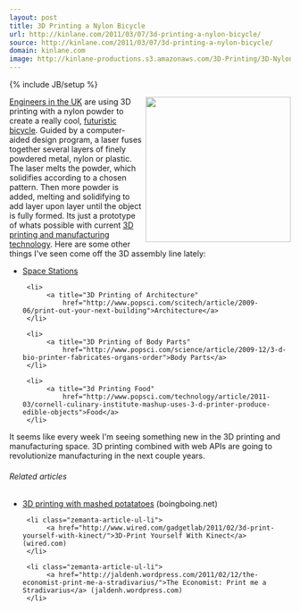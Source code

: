 ```yaml
---
layout: post
title: 3D Printing a Nylon Bicycle
url: http://kinlane.com/2011/03/07/3d-printing-a-nylon-bicycle/
source: http://kinlane.com/2011/03/07/3d-printing-a-nylon-bicycle/
domain: kinlane.com
image: http://kinlane-productions.s3.amazonaws.com/3D-Printing/3D-Nylon-Bike.jpg
---
```

{% include JB/setup %}<p>
     <img class="c1"
        src="http://kinlane-productions.s3.amazonaws.com/3D-Printing/3D-Nylon-Bike.jpg"
        alt=""
        width="260"
        align="right" /><a title="EADS Engineers in UK"
        href="http://www.eads.com/eads/int/en.html">Engineers in the UK</a> are using 3D printing with a nylon powder to create a really cool, <a title="3D Nylon Bicycle"
        href="http://www.popsci.com/technology/article/2011-03/3-d-laser-printing-builds-nylon-bike-strong-steel">futuristic bicycle</a>. Guided by a computer-aided design program, a laser fuses together several layers of finely powdered metal, nylon or plastic. The laser melts the powder, which solidifies according to a chosen pattern. Then more powder is added, melting and solidifying to add layer upon layer until the object is fully formed. Its just a prototype of whats possible with current <a title="3D Printing and Manufacturing"
        href="http://en.wikipedia.org/wiki/3D_printing">3D printing and manufacturing technology</a>. Here are some other things I've seen come off the 3D assembly line lately:
</p>

<ul class="mainlist">
     <li>
          <a title="Space Stations"
              href="http://www.popsci.com/technology/article/2010-11/3d-printing-orbit-could-streamline-space-station-production">Space Stations</a>
     </li>

     <li>
          <a title="3D Printing of Architecture"
              href="http://www.popsci.com/scitech/article/2009-06/print-out-your-next-building">Architecture</a>
     </li>

     <li>
          <a title="3D Printing of Body Parts"
              href="http://www.popsci.com/science/article/2009-12/3-d-bio-printer-fabricates-organs-order">Body Parts</a>
     </li>

     <li>
          <a title="3d Printing Food"
              href="http://www.popsci.com/technology/article/2011-03/cornell-culinary-institute-mashup-uses-3-d-printer-produce-edible-objects">Food</a>
     </li>
</ul>

<p>
     It seems like every week I'm seeing something new in the 3D printing and manufacturing space. 3D printing combined with web APIs are going to revolutionize manufacturing in the next couple years.
</p>

<h6 class="zemanta-related-title c2">
     Related articles
</h6>

<ul class="zemanta-article-ul">
     <li class="zemanta-article-ul-li">
          <a href="http://www.boingboing.net/2011/02/26/3d-printing-with-mas.html">3D printing with mashed potatatoes</a> (boingboing.net)
     </li>

     <li class="zemanta-article-ul-li">
          <a href="http://www.wired.com/gadgetlab/2011/02/3d-print-yourself-with-kinect/">3D-Print Yourself With Kinect</a> (wired.com)
     </li>

     <li class="zemanta-article-ul-li">
          <a href="http://jaldenh.wordpress.com/2011/02/12/the-economist-print-me-a-stradivarius/">The Economist: Print me a Stradivarius</a> (jaldenh.wordpress.com)
     </li>
</ul>